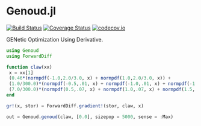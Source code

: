 # Genoud.jl
[![Build Status](https://travis-ci.org/gragusa/Genud.jl.svg?branch=master)](https://travis-ci.org/gragusa/Genud.jl)
[![Coverage Status](https://coveralls.io/repos/gragusa/Genud.jl/badge.svg?branch=master&service=github)](https://coveralls.io/github/gragusa/Genud.jl?branch=master)
[![codecov.io](http://codecov.io/github/gragusa/Genud.jl/coverage.svg?branch=master)](http://codecov.io/github/gragusa/Genud.jl?branch=master)

GENetic Optimization Using Derivative.

```julia
using Genoud
using ForwardDiff

function claw(xx)
 x = xx[1]
 (0.46*(normpdf(-1.0,2.0/3.0, x) + normpdf(1.0,2.0/3.0, x)) +
 (1.0/300.0)*(normpdf(-0.5,.01, x) + normpdf(-1.0,.01, x) + normpdf(-1.5,.01, x)) +
 (7.0/300.0)*(normpdf(0.5,.07, x) + normpdf(1.0,.07, x) + normpdf(1.5,.07, x)))
end

gr!(x, stor) = ForwardDiff.gradient!(stor, claw, x)

out = Genoud.genoud(claw, [0.0], sizepop = 5000, sense = :Max)
```
